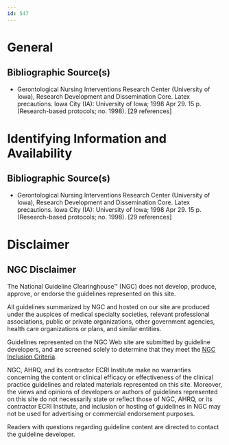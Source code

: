 ```yaml
---
id: 547
---
```


# General

## Bibliographic Source(s)

- Gerontological Nursing Interventions Research Center (University of Iowa), Research Development and Dissemination Core. Latex precautions. Iowa City (IA): University of Iowa; 1998 Apr 29. 15 p. (Research-based protocols; no. 1998). [29 references]

# Identifying Information and Availability

## Bibliographic Source(s)

- Gerontological Nursing Interventions Research Center (University of Iowa), Research Development and Dissemination Core. Latex precautions. Iowa City (IA): University of Iowa; 1998 Apr 29. 15 p. (Research-based protocols; no. 1998). [29 references]

# Disclaimer

## NGC Disclaimer

The National Guideline Clearinghouse™ (NGC) does not develop, produce, approve, or endorse the guidelines represented on this site.

All guidelines summarized by NGC and hosted on our site are produced under the auspices of medical specialty societies, relevant professional associations, public or private organizations, other government agencies, health care organizations or plans, and similar entities.

Guidelines represented on the NGC Web site are submitted by guideline developers, and are screened solely to determine that they meet the [NGC Inclusion Criteria](/help-and-about/summaries/inclusion-criteria).

NGC, AHRQ, and its contractor ECRI Institute make no warranties concerning the content or clinical efficacy or effectiveness of the clinical practice guidelines and related materials represented on this site. Moreover, the views and opinions of developers or authors of guidelines represented on this site do not necessarily state or reflect those of NGC, AHRQ, or its contractor ECRI Institute, and inclusion or hosting of guidelines in NGC may not be used for advertising or commercial endorsement purposes.

Readers with questions regarding guideline content are directed to contact the guideline developer.

